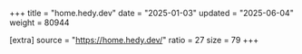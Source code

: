 +++
title = "home.hedy.dev"
date = "2025-01-03"
updated = "2025-06-04"
weight = 80944

[extra]
source = "https://home.hedy.dev/"
ratio = 27
size = 79
+++
